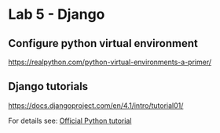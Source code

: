 # Lab 5 - Django

## Configure python virtual environment 

https://realpython.com/python-virtual-environments-a-primer/

## Django tutorials

https://docs.djangoproject.com/en/4.1/intro/tutorial01/

For details see: [Official Python tutorial](https://docs.python.org/3/tutorial/index.html)

